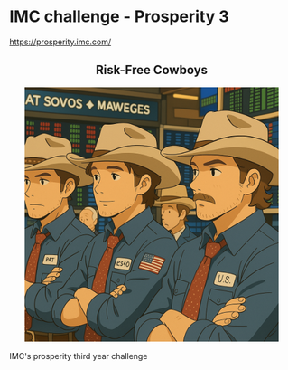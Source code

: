 # IMC challenge - Prosperity 3

https://prosperity.imc.com/

## <center>Risk-Free Cowboys</center>

<center>
    <img src="img/risk_free_cowboys.png" alt="drawing" width="450"/>
</center>

IMC's prosperity third year challenge
